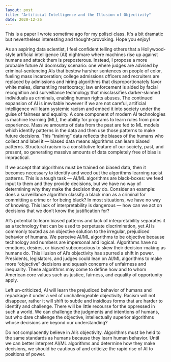 ```yaml
---
layout: post
title: "Artificial Intelligence and the Illusion of Objectivity"
date: 2020-12-26
---
```


This is a paper I wrote sometime ago for my polisci class. It's a bit dramatic but nevertheless interesting and thought-provoking. Hope you enjoy!

As an aspiring data scientist, I feel confident telling others that a Hollywood-style artificial intelligence (AI) nightmare where machines rise up against humans and attack them is preposterous. Instead, I propose a more probable future AI doomsday scenario: one where judges are advised by criminal-sentencing AIs that bestow harsher sentences on people of color, fueling mass incarceration; college admissions officers and recruiters are replaced by admissions and hiring algorithms that disproportionately favor white males, dismantling meritocracy; law enforcement is aided by facial recognition and surveillance technology that misclassifies darker-skinned individuals as criminals, enabling human rights abuses. The continued expansion of AI is inevitable however if we are not careful, artificial intelligence will learn systemic racism and embed it into society under the guise of fairness and equality.
A core component of modern AI technologies is machine learning (ML), the ability for programs to learn rules from prior experience. Massive amounts of data from the past are fed to ML models which identify patterns in the data and then use those patterns to make future decisions. This “training” data reflects the biases of the humans who collect and label it — biased data means algorithms can learn biased patterns. Structural racism is a constitutive feature of our society, past, and present, so generating massive amounts of data completely free of bias is impractical.

If we accept that algorithms must be trained on biased data, then it becomes necessary to identify and weed out the algorithms learning racist patterns. This is a tough task — AI/ML algorithms are black-boxes: we feed input to them and they provide decisions, but we have no way of determining why they make the decision they do. Consider an example: does a surveillance algorithm classify a black man as a criminal for committing a crime or for being black? In most situations, we have no way of knowing. This lack of interpretability is dangerous — how can we act on decisions that we don’t know the justification for?

AI’s potential to learn biased patterns and lack of interpretability separates it as a technology that can be used to perpetuate discrimination, yet AI is commonly touted as an objective solution to the irregular, prejudiced behavior of humans. We perceive AI/ML algorithms to be objective because technology and numbers are impersonal and logical. Algorithms have no emotions, desires, or biased subconscious to skew their decision-making as humans do. This illusion of AI’s objectivity has spurred a shift in power. Presidents, legislators, and judges could lean on AI/ML algorithms to make more “objective” decisions and squash concerns of unfairness and inequality. These algorithms may come to define how and to whom American core values such as justice, fairness, and equality of opportunity apply.

Left un-criticized, AI will learn the prejudiced behavior of humans and repackage it under a veil of unchallengeable objectivity. Racism will not disappear, rather it will shift to subtle and insidious forms that are harder to identify and challenge. There will be little recourse for the oppressed in such a world. We can challenge the judgments and intentions of humans, but who dare challenge the objective, intellectually superior algorithms whose decisions are beyond our understanding?

Do not complacently believe in AI’s objectivity. Algorithms must be held to the same standards as humans because they learn human behavior. Until we can better interpret AI/ML algorithms and determine how they make decisions, we should be cautious of and criticize the rapid rise of AI to positions of power.
